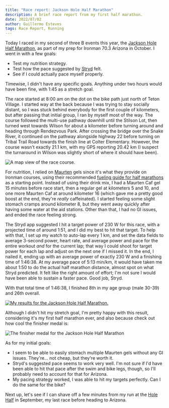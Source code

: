 ```yaml
---
title: "Race report: Jackson Hole Half Marathon"
description: A brief race report from my first half marathon.
date: 2022/07/02
author: Guillermo Esteves
tags: Race Report, Running
---
```


Today I raced in my second of three B events this year, the [Jackson Hole Half Marathon][jhhm], as part of my prep for Ironman 70.3 Arizona in October. I went in with a few goals:

[jhhm]: https://jhhalf.com/

* Test my nutrition strategy.
* Test how the pace suggested by [Stryd][stryd] felt.
* See if I could actually pace myself properly.

[stryd]: https://www.stryd.com

Timewise, I didn't have any specific goals. Anything under two hours would have been fine, with 1:45 as a stretch goal.

The race started at 8:00 am on the dot on the bike path just north of Teton Village. I started way at the back because I was trying to stay socially distant, so I was stuck behind everybody for the first couple of kilometers, but after passing that initial group, I ran by myself most of the way. The course followed the multi-use pathway downhill until the Stilson Lot, then turned west towards Wilson for about a kilometer before turning around and heading through Rendezvous Park. After crossing the bridge over the Snake River, it continued on the pathway alongside highway 22 before turning on Tribal Trail Road towards the finish line at Colter Elementary. However, the course wasn't exactly 21.1 km, with my GPS reporting 20.42 km (I suspect the turnaround in Wilson was slightly short of where it should have been).

![A map view of the race course.](blog/2022-07-02-race-report-jackson-hole-half-marathon/course.png)

For nutrition, I relied on [Maurten][maurten] gels since it's what they provide on Ironman courses, using their recommended [fueling guide for half marathons][fg] as a starting point. Instead of using their drink mix, I had a Maurten Caf gel 15 minutes before race start, then a regular gel at kilometers 5 and 10, and one more Maurten Caf at around kilometer 16 (which gave me a pretty good boost at the end, they're *really* caffeinated). I started feeling some slight stomach cramps around kilometer 8, but they went away quickly after having some water at the aid stations. Other than that, I had no GI issues, and ended the race feeling strong.

[maurten]: https://www.maurten.com/
[fg]: https://www.maurten.com/fuelguide/run/half-marathon

The Stryd app suggested I hit a target power of 230 W for this race, with a projected time of around 1:51, and I did my best to hit that target. To help with that, I set up my watch to auto-lap every 1 km, and set the data fields to average 3-second power, heart rate, and average power and pace for the entire workout *and* for the current lap; that way I could shoot for target power for each lap and adjust on the next one if I missed it. In the end, I nailed it, ending up with an average power of exactly 230 W and a finishing time of 1:46:38. At my average pace of 5:13 min/km, it would have taken me about 1:50 to do the actual half marathon distance, almost spot on what Stryd predicted. It felt like the right amount of effort; I'm not sure I would have been able to sustain a faster pace. Good job, Stryd.

With that total time of 1:46:38, I finished 8th in my age group (male 30-39) and 26th overall.

[![My results for the Jackson Hole Half Marathon.](blog/2022-07-02-race-report-jackson-hole-half-marathon/results.png)][results]

[results]: https://www.athlinks.com/event/64848/results/Event/1021549/Course/2259589/Bib/7

Although I didn't hit my stretch goal, I'm pretty happy with this result, considering it's my first half marathon ever, and also because check out how cool the finisher medal is:

![The finisher medal for the Jackson Hole Half Marathon](blog/2022-07-02-race-report-jackson-hole-half-marathon/IMG_5616.jpeg)

As for my initial goals:

* I seem to be able to easily stomach multiple Maurten gels without any GI issues. They're… not cheap, but they're worth it.
* Stryd's suggested pace seems to work very well. I'm not sure if I'd have been able to hit that pace after the swim and bike legs, though, so I'll probably need to account for that for Arizona.
* My pacing strategy worked, I was able to hit my targets perfectly. Can I do the same for the bike?

Next up, let's see if I can shave off a few minutes from my run at the [Hole Half][hh] in September, my last race before heading to Arizona.

[hh]: https://www.jacksonholemarathon.com/hole-half
